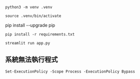 ```
python3 -m venv .venv
```
```
source .venv/bin/activate
```
pip install --upgrade pip
```
pip install -r requirements.txt
```
```
streamlit run app.py
```
## 系統無法執行程式
```
Set-ExecutionPolicy -Scope Process -ExecutionPolicy Bypass
```